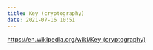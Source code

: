 ```yaml
---
title: Key (cryptography)
date: 2021-07-16 10:51
---
```


https://en.wikipedia.org/wiki/Key_(cryptography)
